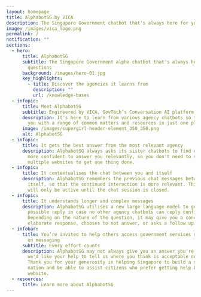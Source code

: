 ```yaml
---
layout: homepage
title: AlphabotSG by VICA
description: The Singapore Government chatbot that's always here for your questions
image: /images/vica_logo.png
permalink: /
notification: ""
sections:
  - hero:
      title: AlphabotSG
      subtitle: The Singapore Government alpha chatbot that's always here for your
        questions
      background: /images/hero-01.jpg
      key_highlights:
        - title: Discover the agencies it learns from
          description: ""
          url: /knowledge-bases
  - infopic:
      title: Meet AlphabotSG
      subtitle: Engineered by VICA, GovTech’s Conversation AI platform
      description: It's here to learn from various agency chatbots so that we can help
        you with a range of common matters and resources in just one place.
      image: /images/supergirl-header-element_350_350.png
      alt: AlphabotSG
  - infopic:
      title: It gets the best answer from the most relevant agency
      description: AlphabotSG always asks its sister chatbots to find out which is
        more confident to answer you relevantly, so you don't need to search
        multiple websites to get one thing done.
  - infopic:
      title: It contextualises the chat between you and itself
      description: AlphabotSG remembers the previous chat messages between you and
        itself, so that the continued interaction is more relevant. This context
        will only be active until the chat session is closed.
  - infopic:
      title: It understands longer and complex messages
      description: AlphabotSG utilises a new large language model to generate the best
        possible reply in case no other agency chatbots can reply confidently.
        Depending on the nature of the question, it may give you a concise or
        elaborate response, chooses to not answer, or asks a follow up question.
  - infobar:
      title: You’re invited to help others access government services more intuitively
        on messaging
      subtitle: Every effort counts
      description: AlphabotSG may not always give you an answer you're expecting, so
        we'd like your help to tell us where you think is acceptable or not.
        Thank you for your generosity in helping Singapore to build a smarter
        nation and be able to assist citizens who prefer getting help beyond a
        website.
  - resources:
      title: Learn more about AlphabotSG
---
```

